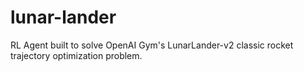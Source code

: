 # lunar-lander
RL Agent built to solve OpenAI Gym's LunarLander-v2 classic rocket trajectory optimization problem.

